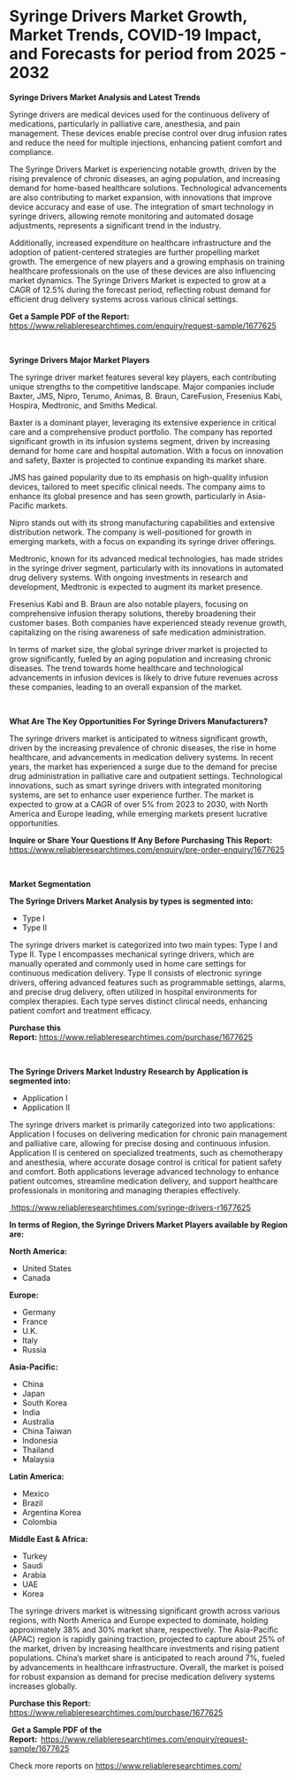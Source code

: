 <p><h1>Syringe Drivers Market Growth, Market Trends, COVID-19 Impact, and Forecasts for period from 2025 - 2032</h1></p><p><strong>Syringe Drivers Market Analysis and Latest Trends</strong></p>
<p><p>Syringe drivers are medical devices used for the continuous delivery of medications, particularly in palliative care, anesthesia, and pain management. These devices enable precise control over drug infusion rates and reduce the need for multiple injections, enhancing patient comfort and compliance. </p><p>The Syringe Drivers Market is experiencing notable growth, driven by the rising prevalence of chronic diseases, an aging population, and increasing demand for home-based healthcare solutions. Technological advancements are also contributing to market expansion, with innovations that improve device accuracy and ease of use. The integration of smart technology in syringe drivers, allowing remote monitoring and automated dosage adjustments, represents a significant trend in the industry.</p><p>Additionally, increased expenditure on healthcare infrastructure and the adoption of patient-centered strategies are further propelling market growth. The emergence of new players and a growing emphasis on training healthcare professionals on the use of these devices are also influencing market dynamics. The Syringe Drivers Market is expected to grow at a CAGR of 12.5% during the forecast period, reflecting robust demand for efficient drug delivery systems across various clinical settings.</p></p>
<p><strong>Get a Sample PDF of the Report:&nbsp;</strong> <a href="https://www.reliableresearchtimes.com/enquiry/request-sample/1677625?utm_campaign=3284&utm_medium=2&utm_source=Github&utm_content=ia&utm_term=25032025&utm_id=syringe-drivers">https://www.reliableresearchtimes.com/enquiry/request-sample/1677625</a></p>
<p>&nbsp;</p>
<p><strong>Syringe Drivers Major Market Players</strong></p>
<p><p>The syringe driver market features several key players, each contributing unique strengths to the competitive landscape. Major companies include Baxter, JMS, Nipro, Terumo, Animas, B. Braun, CareFusion, Fresenius Kabi, Hospira, Medtronic, and Smiths Medical.</p><p>Baxter is a dominant player, leveraging its extensive experience in critical care and a comprehensive product portfolio. The company has reported significant growth in its infusion systems segment, driven by increasing demand for home care and hospital automation. With a focus on innovation and safety, Baxter is projected to continue expanding its market share.</p><p>JMS has gained popularity due to its emphasis on high-quality infusion devices, tailored to meet specific clinical needs. The company aims to enhance its global presence and has seen growth, particularly in Asia-Pacific markets.</p><p>Nipro stands out with its strong manufacturing capabilities and extensive distribution network. The company is well-positioned for growth in emerging markets, with a focus on expanding its syringe driver offerings.</p><p>Medtronic, known for its advanced medical technologies, has made strides in the syringe driver segment, particularly with its innovations in automated drug delivery systems. With ongoing investments in research and development, Medtronic is expected to augment its market presence.</p><p>Fresenius Kabi and B. Braun are also notable players, focusing on comprehensive infusion therapy solutions, thereby broadening their customer bases. Both companies have experienced steady revenue growth, capitalizing on the rising awareness of safe medication administration.</p><p>In terms of market size, the global syringe driver market is projected to grow significantly, fueled by an aging population and increasing chronic diseases. The trend towards home healthcare and technological advancements in infusion devices is likely to drive future revenues across these companies, leading to an overall expansion of the market.</p></p>
<p>&nbsp;</p>
<p><strong>What Are The Key Opportunities For Syringe Drivers Manufacturers?</strong></p>
<p><p>The syringe drivers market is anticipated to witness significant growth, driven by the increasing prevalence of chronic diseases, the rise in home healthcare, and advancements in medication delivery systems. In recent years, the market has experienced a surge due to the demand for precise drug administration in palliative care and outpatient settings. Technological innovations, such as smart syringe drivers with integrated monitoring systems, are set to enhance user experience further. The market is expected to grow at a CAGR of over 5% from 2023 to 2030, with North America and Europe leading, while emerging markets present lucrative opportunities.</p></p>
<p><strong>Inquire or Share Your Questions If Any Before Purchasing This Report:</strong> <a href="https://www.reliableresearchtimes.com/enquiry/pre-order-enquiry/1677625?utm_campaign=3284&utm_medium=2&utm_source=Github&utm_content=ia&utm_term=25032025&utm_id=syringe-drivers">https://www.reliableresearchtimes.com/enquiry/pre-order-enquiry/1677625</a></p>
<p>&nbsp;</p>
<p><strong>Market Segmentation</strong></p>
<p><strong>The Syringe Drivers Market Analysis by types is segmented into:</strong></p>
<p><ul><li>Type I</li><li>Type II</li></ul></p>
<p><p>The syringe drivers market is categorized into two main types: Type I and Type II. Type I encompasses mechanical syringe drivers, which are manually operated and commonly used in home care settings for continuous medication delivery. Type II consists of electronic syringe drivers, offering advanced features such as programmable settings, alarms, and precise drug delivery, often utilized in hospital environments for complex therapies. Each type serves distinct clinical needs, enhancing patient comfort and treatment efficacy.</p></p>
<p><strong>Purchase this Report:&nbsp;</strong><a href="https://www.reliableresearchtimes.com/purchase/1677625?utm_campaign=3284&utm_medium=2&utm_source=Github&utm_content=ia&utm_term=25032025&utm_id=syringe-drivers">https://www.reliableresearchtimes.com/purchase/1677625</a></p>
<p>&nbsp;</p>
<p><strong>The Syringe Drivers Market Industry Research by Application is segmented into:</strong></p>
<p><ul><li>Application I</li><li>Application II</li></ul></p>
<p><p>The syringe drivers market is primarily categorized into two applications: Application I focuses on delivering medication for chronic pain management and palliative care, allowing for precise dosing and continuous infusion. Application II is centered on specialized treatments, such as chemotherapy and anesthesia, where accurate dosage control is critical for patient safety and comfort. Both applications leverage advanced technology to enhance patient outcomes, streamline medication delivery, and support healthcare professionals in monitoring and managing therapies effectively.</p></p>
<p><a href="https://www.reliableresearchtimes.com/syringe-drivers-r1677625?utm_campaign=3284&utm_medium=2&utm_source=Github&utm_content=ia&utm_term=25032025&utm_id=syringe-drivers">&nbsp;https://www.reliableresearchtimes.com/syringe-drivers-r1677625</a></p>
<p><strong>In terms of Region, the Syringe Drivers Market Players available by Region are:</strong></p>
<p>
    <p> <strong> North America: </strong>
        <ul>
            <li>United States</li>
            <li>Canada</li>
        </ul>
        </p> 
    <p> <strong> Europe: </strong>
        <ul>
            <li>Germany</li>
            <li>France</li>
            <li>U.K.</li>
            <li>Italy</li>
            <li>Russia</li>
        </ul>
        </p> 
    <p> <strong> Asia-Pacific: </strong>
        <ul>
            <li>China</li>
            <li>Japan</li>
            <li>South Korea</li>
            <li>India</li>
            <li>Australia</li>
            <li>China Taiwan</li>
            <li>Indonesia</li>
            <li>Thailand</li>
            <li>Malaysia</li>
        </ul>
        </p> 
    <p> <strong> Latin America: </strong>
        <ul>
            <li>Mexico</li>
            <li>Brazil</li>
            <li>Argentina Korea</li>
            <li>Colombia</li>
        </ul>
        </p> 
    <p> <strong> Middle East & Africa: </strong>
        <ul>
            <li>Turkey</li>
            <li>Saudi</li>
            <li>Arabia</li>
            <li>UAE</li>
            <li>Korea</li>
        </ul>
    </p>
    </p>
<p><p>The syringe drivers market is witnessing significant growth across various regions, with North America and Europe expected to dominate, holding approximately 38% and 30% market share, respectively. The Asia-Pacific (APAC) region is rapidly gaining traction, projected to capture about 25% of the market, driven by increasing healthcare investments and rising patient populations. China’s market share is anticipated to reach around 7%, fueled by advancements in healthcare infrastructure. Overall, the market is poised for robust expansion as demand for precise medication delivery systems increases globally.</p></p>
<p><strong>Purchase this Report: </strong><a href="https://www.reliableresearchtimes.com/purchase/1677625?utm_campaign=3284&utm_medium=2&utm_source=Github&utm_content=ia&utm_term=25032025&utm_id=syringe-drivers">https://www.reliableresearchtimes.com/purchase/1677625</a></p>
<p>&nbsp;<strong>Get a Sample PDF of the Report:&nbsp;&nbsp;</strong><a href="https://www.reliableresearchtimes.com/enquiry/request-sample/1677625?utm_campaign=3284&utm_medium=2&utm_source=Github&utm_content=ia&utm_term=25032025&utm_id=syringe-drivers">https://www.reliableresearchtimes.com/enquiry/request-sample/1677625</a></p>
<p><strong></strong></p>
<p>Check more reports on <a href="https://www.reliableresearchtimes.com/?utm_campaign=3284&utm_medium=2&utm_source=Github&utm_content=ia&utm_term=25032025&utm_id=syringe-drivers">https://www.reliableresearchtimes.com/</a></p>